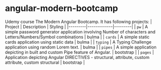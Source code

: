 # angular-modern-bootcamp
Udemy course The Modern Angular Bootcamp.
It has following projects:
| Project | Description | Styling |
|---------|-------------|---------|
| `pw` | A simple password generator application involving Number of characters and Letters/Numbers/Symbol combinations | bulma |
| `cards` | A simple static cards application using static data | bulma |
| `typing` | A Typing Challenge application using random Lorem text. | bulma |
| `pipes` | A simple application depicting in built and custom Pipe feature of Angular. | bootstrap |
| `pages` | Application depicting Angular DIRECTIVES - structural, attribute, custom attribute, custom structural | bootstrap |
